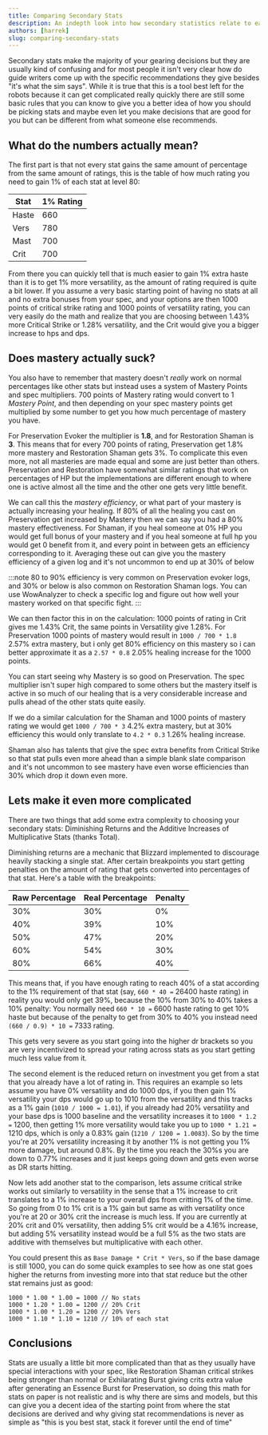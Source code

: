 ```yaml
---
title: Comparing Secondary Stats
description: An indepth look into how secondary statistics relate to each other
authors: [harrek]
slug: comparing-secondary-stats
---
```


Secondary stats make the majority of your gearing decisions but they are usually kind of confusing and for most people it isn't very clear how do guide writers come up with the specific recommendations they give besides "it's what the sim says". While it is true that this is a tool best left for the robots because it can get complicated really quickly there are still some basic rules that you can know to give you a better idea of how you should be picking stats and maybe even let you make decisions that are good for you but can be different from what someone else recommends.

<!-- truncate -->

## What do the numbers actually mean?

The first part is that not every stat gains the same amount of percentage from the same amount of ratings, this is the table of how much rating you need to gain 1% of each stat at level 80:

| Stat | 1% Rating  |
| --- | --- |
| Haste | 660  |
| Vers | 780 |
| Mast | 700 |
| Crit | 700 |

From there you can quickly tell that is much easier to gain 1% extra haste than it is to get 1% more versatility, as the amount of rating required is quite a bit lower. If you assume a very basic starting point of having no stats at all and no extra bonuses from your spec, and your options are then 1000 points of critical strike rating and 1000 points of versatility rating, you can very easily do the math and realize that you are choosing between 1.43% more Critical Strike or 1.28% versatility, and the Crit would give you a bigger increase to hps and dps.

## Does mastery actually suck?

You also have to remember that mastery doesn't *really* work on normal percentages like other stats but instead uses a system of Mastery Points and spec multipliers. 700 points of Mastery rating would convert to 1 *Mastery Point*, and then depending on your spec mastery points get multiplied by some number to get you how much percentage of mastery you have.

For Preservation Evoker the multiplier is **1.8**, and for Restoration Shaman is **3**. This means that for every 700 points of rating, Preservation get 1.8% more mastery and Restoration Shaman gets 3%. To complicate this even more, not all masteries are made equal and some are just better than others. Preservation and Restoration have somewhat similar ratings that work on percentages of HP but the implementations are different enough to where one is active almost all the time and the other one gets very little benefit.

We can call this the *mastery efficiency*, or what part of your mastery is actually increasing your healing. If 80% of all the healing you cast on Preservation get increased by Mastery then we can say you had a 80% mastery effectiveness. For Shaman, if you heal someone at 0% HP you would get full bonus of your mastery and if you heal someone at full hp you would get 0 benefit from it, and every point in between gets an efficiency corresponding to it. Averaging these out can give you the mastery efficiency of a given log and it's not uncommon to end up at 30% of below

:::note
80 to 90% efficiency is very common on Preservation evoker logs, and 30% or below is also common on Restoration Shaman logs. You can use WowAnalyzer to check a specific log and figure out how well your mastery worked on that specific fight.
:::

We can then factor this in on the calculation: 1000 points of rating in Crit gives me 1.43% Crit, the same points in Versatility give 1.28%. For Preservation 1000 points of mastery would result in
` 1000 / 700 * 1.8 ` 2.57% extra mastery, but i only get 80% efficiency on this mastery so i can better approximate it as a ` 2.57 * 0.8 ` 2.05% healing increase for the 1000 points.

You can start seeing why Mastery is so good on Preservation. The spec multiplier isn't super high compared to some others but the mastery itself is active in so much of our healing that is a very considerable increase and pulls ahead of the other stats quite easily.

If we do a similar calculation for the Shaman and 1000 points of mastery rating we would get ` 1000 / 700 * 3 ` 4.2% extra mastery, but at 30% efficiency this would only translate to ` 4.2 * 0.3 ` 1.26% healing increase.

Shaman also has talents that give the spec extra benefits from Critical Strike so that stat pulls even more ahead than a simple blank slate comparison and it's not uncommon to see mastery have even worse efficiencies than 30% which drop it down even more.

## Lets make it even more complicated

There are two things that add some extra complexity to choosing your secondary stats: Diminishing Returns and the Additive Increases of Multiplicative Stats (thanks Total).

Diminishing returns are a mechanic that Blizzard implemented to discourage heavily stacking a single stat. After certain breakpoints you start getting penalties on the amount of rating that gets converted into percentages of that stat. Here's a table with the breakpoints:

| Raw Percentage | Real Percentage | Penalty |
| -- | -- | -- |
| 30% | 30% | 0% |
| 40% | 39% | 10% |
| 50% | 47% | 20% |
| 60% | 54% | 30% |
| 80% | 66% | 40% |

This means that, if you have enough rating to reach 40% of a stat according to the 1% requirement of that stat (say, ` 660 * 40 = ` 26400 haste rating) in reality you would only get 39%, because the 10% from 30% to 40% takes a 10% penalty: You normally need ` 660 * 10 = ` 6600 haste rating to get 10% haste but because of the penalty to get from 30% to 40% you instead need ` (660 / 0.9) * 10 = ` 7333 rating.

This gets very severe as you start going into the higher dr brackets so you are very incentivized to spread your rating across stats as you start getting much less value from it.

The second element is the reduced return on investment you get from a stat that you already have a lot of rating in. This requires an example so lets assume you have 0% versatility and do 1000 dps, if you then gain 1% versatility your dps would go up to 1010 from the versatility and this tracks as a 1% gain (` 1010 / 1000 = 1.01 `), if you already had 20% versatility and your base dps is 1000 baseline and the versatility increases it to ` 1000 * 1.2 = ` 1200, then getting 1% more versatility would take you up to ` 1000 * 1.21 = ` 1210 dps, which is only a 0.83% gain (` 1210 / 1200 = 1.0083 `). So by the time you're at 20% versatility increasing it by another 1% is not getting you 1% more damage, but around 0.8%. By the time you reach the 30%s you are down to 0.77% increases and it just keeps going down and gets even worse as DR starts hitting.

Now lets add another stat to the comparison, lets assume critical strike works out similarly to versatility in the sense that a 1% increase to crit translates to a 1% increase to your overall dps from critting 1% of the time. So going from 0 to 1% crit is a 1% gain but same as with versatility once you're at 20 or 30% crit the increase is much less. If you are currently at 20% crit and 0% versatility, then adding 5% crit would be a 4.16% increase, but adding 5% versatility instead would be a full 5% as the two stats are additive with themselves but multiplicative with each other.

You could present this as ` Base Damage * Crit * Vers `, so if the base damage is still 1000, you can do some quick examples to see how as one stat goes higher the returns from investing more into that stat reduce but the other stat remains just as good:

```
1000 * 1.00 * 1.00 = 1000 // No stats
1000 * 1.20 * 1.00 = 1200 // 20% Crit
1000 * 1.00 * 1.20 = 1200 // 20% Vers
1000 * 1.10 * 1.10 = 1210 // 10% of each stat
```

## Conclusions

Stats are usually a little bit more complicated than that as they usually have special interactions with your spec, like Restoration Shaman critical strikes being stronger than normal or Exhilarating Burst giving crits extra value after generating an Essence Burst for Preservation, so doing this math for stats on paper is not realistic and is why there are sims and models, but this can give you a decent idea of the starting point from where the stat decisions are derived and why giving stat recommendations is never as simple as "this is you best stat, stack it forever until the end of time"